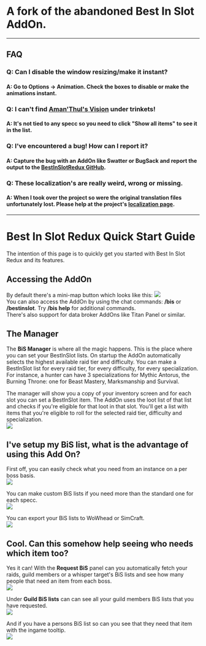 # A fork of the abandoned Best In Slot AddOn.

***

## FAQ
### Q: Can I disable the window resizing/make it instant?
#### A: Go to **Options** -&gt; Animation. Check the boxes to disable or make the animations instant.

### Q: I can't find [Aman'Thul's Vision](http://www.wowhead.com/item=154172/amanthuls-vision) under trinkets!
#### A: It's not tied to any specc so you need to click "Show all items" to see it in the list.

### Q: I've encountered a bug! How can I report it?
#### A: Capture the bug with an AddOn like Swatter or BugSack and report the output to the [BestInSlotRedux GitHub](https://github.com/anhility/BestInSlotRedux/issues).

### Q: These localization's are really weird, wrong or missing.
#### A: When I took over the project so were the original translation files unfortunately lost. Please help at the project's [localization page](https://wow.curseforge.com/projects/bestinslotredux/localization).

***

# Best In Slot Redux Quick Start Guide

The intention of this page is to quickly get you started with Best In Slot Redux and its features.

## Accessing the AddOn

By default there's a mini-map button which looks like this: ![](https://i.imgur.com/UHOQkJ6.png)  
You can also access the AddOn by using the chat commands: **/bis** or **/bestinslot**. Try **/bis help** for additional commands.  
There's also support for data broker AddOns like Titan Panel or similar.

## The Manager

The **BiS Manager** is where all the magic happens. This is the place where you can set your BestInSlot lists. On startup the AddOn automatically selects the highest available raid tier and difficulty. You can make a BestInSlot list for every raid tier, for every difficulty, for every specialization.  
For instance, a hunter can have 3 specializations for Mythic Antorus, the Burning Throne: one for Beast Mastery, Marksmanship and Survival.  

The manager will show you a copy of your inventory screen and for each slot you can set a BestInSlot item. The AddOn uses the loot list of that list and checks if you're eligible for that loot in that slot. You'll get a list with items that you're eligible to roll for the selected raid tier, difficulty and specialization.    
![](https://i.imgur.com/MPMzxYN.png)

## I've setup my BiS list, what is the advantage of using this Add On?
 
First off, you can easily check what you need from an instance on a per boss basis.  
![](https://i.imgur.com/1qUe6pj.png)  
  
You can make custom BiS lists if you need more than the standard one for each specc.  
![](https://i.imgur.com/fEnm04n.png)  
  
You can export your BiS lists to WoWhead or SimCraft.  
![](https://i.imgur.com/h4DJc4M.png)

## Cool. Can this somehow help seeing who needs which item too?

Yes it can! With the **Request BiS** panel can you automatically fetch your raids, guild members or a whisper target's BiS lists and see how many people that need an item from each boss.  
![](https://i.imgur.com/ejqJPT0.png)  
  
Under **Guild BiS lists** can can see all your guild members BiS lists that you have requested.  
![](https://i.imgur.com/jdVmXbF.png)  
  
And if you have a persons BiS list so can you see that they need that item with the ingame tooltip.  
![](https://i.imgur.com/nRcNXE1.png)